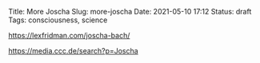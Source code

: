 Title: More Joscha
Slug: more-joscha
Date: 2021-05-10 17:12
Status: draft
Tags: consciousness, science

[]({filename}you-are-dreaming.md)

https://lexfridman.com/joscha-bach/

https://media.ccc.de/search?p=Joscha
